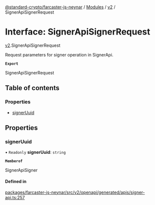 [@standard-crypto/farcaster-js-neynar](../README.md) / [Modules](../modules.md) / [v2](../modules/v2.md) / SignerApiSignerRequest

# Interface: SignerApiSignerRequest

[v2](../modules/v2.md).SignerApiSignerRequest

Request parameters for signer operation in SignerApi.

**`Export`**

SignerApiSignerRequest

## Table of contents

### Properties

- [signerUuid](v2.SignerApiSignerRequest.md#signeruuid)

## Properties

### signerUuid

• `Readonly` **signerUuid**: `string`

**`Memberof`**

SignerApiSigner

#### Defined in

[packages/farcaster-js-neynar/src/v2/openapi/generated/apis/signer-api.ts:257](https://github.com/standard-crypto/farcaster-js/blob/main/packages/farcaster-js-neynar/src/v2/openapi/generated/apis/signer-api.ts#L257)
